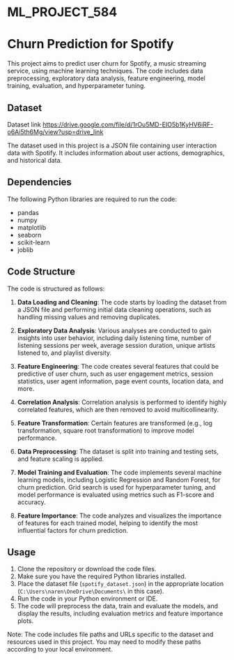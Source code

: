 # ML_PROJECT_584

# Churn Prediction for Spotify

This project aims to predict user churn for Spotify, a music streaming service, using machine learning techniques. The code includes data preprocessing, exploratory data analysis, feature engineering, model training, evaluation, and hyperparameter tuning.

## Dataset

Dataset link
https://drive.google.com/file/d/1rOu5MD-EIO5b1KyHV6iRF-o6Ai5th6Mg/view?usp=drive_link


The dataset used in this project is a JSON file containing user interaction data with Spotify. It includes information about user actions, demographics, and historical data.

## Dependencies

The following Python libraries are required to run the code:

- pandas
- numpy
- matplotlib
- seaborn
- scikit-learn
- joblib

## Code Structure

The code is structured as follows:

1. **Data Loading and Cleaning**: The code starts by loading the dataset from a JSON file and performing initial data cleaning operations, such as handling missing values and removing duplicates.

2. **Exploratory Data Analysis**: Various analyses are conducted to gain insights into user behavior, including daily listening time, number of listening sessions per week, average session duration, unique artists listened to, and playlist diversity.

3. **Feature Engineering**: The code creates several features that could be predictive of user churn, such as user engagement metrics, session statistics, user agent information, page event counts, location data, and more.

4. **Correlation Analysis**: Correlation analysis is performed to identify highly correlated features, which are then removed to avoid multicollinearity.

5. **Feature Transformation**: Certain features are transformed (e.g., log transformation, square root transformation) to improve model performance.

6. **Data Preprocessing**: The dataset is split into training and testing sets, and feature scaling is applied.

7. **Model Training and Evaluation**: The code implements several machine learning models, including Logistic Regression and Random Forest, for churn prediction. Grid search is used for hyperparameter tuning, and model performance is evaluated using metrics such as F1-score and accuracy.

8. **Feature Importance**: The code analyzes and visualizes the importance of features for each trained model, helping to identify the most influential factors for churn prediction.

## Usage

1. Clone the repository or download the code files.
2. Make sure you have the required Python libraries installed.
3. Place the dataset file (`spotify_dataset.json`) in the appropriate location (`C:\Users\naren\OneDrive\Documents\` in this case).
4. Run the code in your Python environment or IDE.
5. The code will preprocess the data, train and evaluate the models, and display the results, including evaluation metrics and feature importance plots.

Note: The code includes file paths and URLs specific to the dataset and resources used in this project. You may need to modify these paths according to your local environment.

